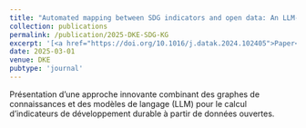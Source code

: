 ```yaml
---
title: "Automated mapping between SDG indicators and open data: An LLM-augmented knowledge graph approach"
collection: publications
permalink: /publication/2025-DKE-SDG-KG
excerpt: '[<a href="https://doi.org/10.1016/j.datak.2024.102405">Paper</a>]'
date: 2025-03-01
venue: DKE
pubtype: 'journal'
---
```

Présentation d’une approche innovante combinant des graphes de connaissances et des modèles de langage (LLM) pour le calcul d’indicateurs de développement durable à partir de données ouvertes.
